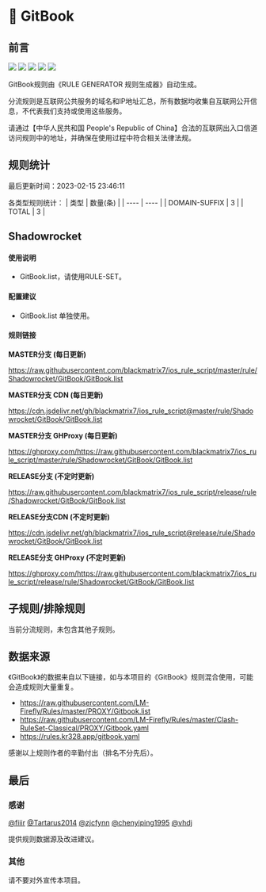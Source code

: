 # 🧸 GitBook

## 前言

![](https://shields.io/badge/-移除重复规则-ff69b4) ![](https://shields.io/badge/-DOMAIN与DOMAIN--SUFFIX合并-green) ![](https://shields.io/badge/-DOMAIN--SUFFIX间合并-critical) ![](https://shields.io/badge/-DOMAIN--SUFFIX与DOMAIN--KEYWORD合并-blue) ![](https://shields.io/badge/-IP--CIDR(6)合并-blueviolet) 

GitBook规则由《RULE GENERATOR 规则生成器》自动生成。

分流规则是互联网公共服务的域名和IP地址汇总，所有数据均收集自互联网公开信息，不代表我们支持或使用这些服务。

请通过【中华人民共和国 People's Republic of China】合法的互联网出入口信道访问规则中的地址，并确保在使用过程中符合相关法律法规。

## 规则统计

最后更新时间：2023-02-15 23:46:11

各类型规则统计：
| 类型 | 数量(条)  | 
| ---- | ----  |
| DOMAIN-SUFFIX | 3  | 
| TOTAL | 3  | 


## Shadowrocket 

#### 使用说明
- GitBook.list，请使用RULE-SET。

#### 配置建议
- GitBook.list 单独使用。

#### 规则链接
**MASTER分支 (每日更新)**

https://raw.githubusercontent.com/blackmatrix7/ios_rule_script/master/rule/Shadowrocket/GitBook/GitBook.list

**MASTER分支 CDN (每日更新)**

https://cdn.jsdelivr.net/gh/blackmatrix7/ios_rule_script@master/rule/Shadowrocket/GitBook/GitBook.list

**MASTER分支 GHProxy (每日更新)**

https://ghproxy.com/https://raw.githubusercontent.com/blackmatrix7/ios_rule_script/master/rule/Shadowrocket/GitBook/GitBook.list

**RELEASE分支 (不定时更新)**

https://raw.githubusercontent.com/blackmatrix7/ios_rule_script/release/rule/Shadowrocket/GitBook/GitBook.list

**RELEASE分支CDN (不定时更新)**

https://cdn.jsdelivr.net/gh/blackmatrix7/ios_rule_script@release/rule/Shadowrocket/GitBook/GitBook.list

**RELEASE分支 GHProxy (不定时更新)**

https://ghproxy.com/https://raw.githubusercontent.com/blackmatrix7/ios_rule_script/release/rule/Shadowrocket/GitBook/GitBook.list

## 子规则/排除规则


当前分流规则，未包含其他子规则。

## 数据来源

《GitBook》的数据来自以下链接，如与本项目的《GitBook》规则混合使用，可能会造成规则大量重复。

- https://raw.githubusercontent.com/LM-Firefly/Rules/master/PROXY/Gitbook.list
- https://raw.githubusercontent.com/LM-Firefly/Rules/master/Clash-RuleSet-Classical/PROXY/Gitbook.yaml
- https://rules.kr328.app/gitbook.yaml


感谢以上规则作者的辛勤付出（排名不分先后）。

## 最后

### 感谢

[@fiiir](https://github.com/fiiir) [@Tartarus2014](https://github.com/Tartarus2014) [@zjcfynn](https://github.com/zjcfynn) [@chenyiping1995](https://github.com/chenyiping1995) [@vhdj](https://github.com/vhdj)

提供规则数据源及改进建议。

### 其他

请不要对外宣传本项目。